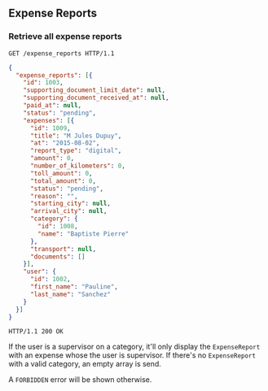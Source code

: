 ## Expense Reports

### Retrieve all expense reports

```http
GET /expense_reports HTTP/1.1
```

```json
{
  "expense_reports": [{
    "id": 1003,
    "supporting_document_limit_date": null,
    "supporting_document_received_at": null,
    "paid_at": null,
    "status": "pending",
    "expenses": [{
      "id": 1009,
      "title": "M Jules Dupuy",
      "at": "2015-08-02",
      "report_type": "digital",
      "amount": 0,
      "number_of_kilometers": 0,
      "toll_amount": 0,
      "total_amount": 0,
      "status": "pending",
      "reason": "",
      "starting_city": null,
      "arrival_city": null,
      "category": {
        "id": 1008,
        "name": "Baptiste Pierre"
      },
      "transport": null,
      "documents": []
    }],
    "user": {
      "id": 1002,
      "first_name": "Pauline",
      "last_name": "Sanchez"
    }
  }]
}

```

```http
HTTP/1.1 200 OK
```

<aside class="warning">
  If the user is a supervisor on a category, it'll only display the <code>ExpenseReport</code> with an expense whose the user is supervisor.
  If there's no <code>ExpenseReport</code> with a valid category, an empty array is send.

  A <code>FORBIDDEN</code> error will be shown otherwise.
</aside>
